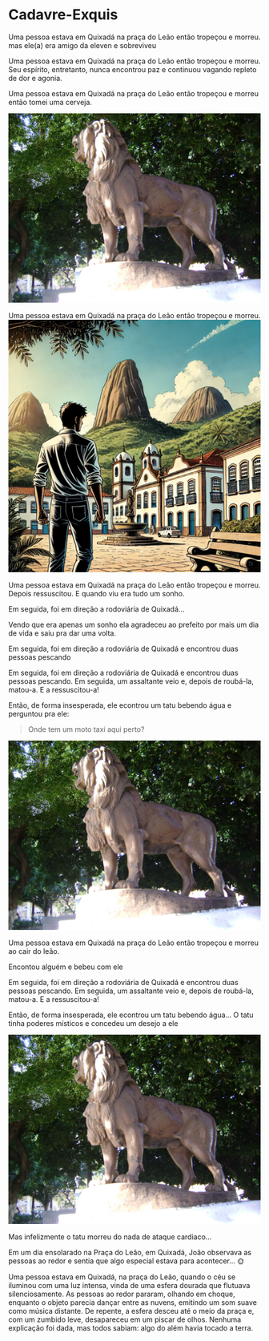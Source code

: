 # Cadavre-Exquis


Uma pessoa estava em Quixadá na praça do Leão então tropeçou e morreu. mas ele(a) era amigo da eleven e sobreviveu

Uma pessoa estava em Quixadá na praça do Leão então tropeçou e morreu. Seu espírito, entretanto, nunca encontrou paz e continuou vagando repleto de dor e agonia.


Uma pessoa estava em Quixadá na praça do Leão então tropeçou e morreu então tomei uma cerveja.

![alt text](https://github.com/UFC-Dev-Web-2024-2/Cadavre-Exquis/blob/main/igrejas%20029.jpg?raw=true)


Uma pessoa estava em Quixadá na praça do Leão então tropeçou e morreu.
![dead](./image.webp)


Uma pessoa estava em Quixadá na praça do Leão então tropeçou e morreu. Depois ressuscitou. E quando viu era tudo um sonho.

Em seguida, foi em direção a rodoviária de Quixadá...


Vendo que era apenas um sonho ela agradeceu ao prefeito por mais um dia de vida e saiu pra dar uma volta.

Em seguida, foi em direção a rodoviária de Quixadá e encontrou duas pessoas pescando



Em seguida, foi em direção a rodoviária de Quixadá e encontrou duas pessoas pescando. Em seguida, um assaltante veio e, depois de roubá-la, matou-a. E a ressuscitou-a!

Então, de forma insesperada, ele econtrou um tatu bebendo água e perguntou pra ele:
> Onde tem um moto taxi aqui perto?

![alt text](https://github.com/UFC-Dev-Web-2024-2/Cadavre-Exquis/blob/main/igrejas%20029.jpg?raw=true)

Uma pessoa estava em Quixadá na praça do Leão então tropeçou e morreu ao cair do leão.

Encontou alguém e bebeu com ele 

Em seguida, foi em direção a rodoviária de Quixadá e encontrou duas pessoas pescando. Em seguida, um assaltante veio e, depois de roubá-la, matou-a. E a ressuscitou-a!

Então, de forma insesperada, ele econtrou um tatu bebendo água...
O tatu tinha poderes místicos e concedeu um desejo a ele

![alt text](https://github.com/UFC-Dev-Web-2024-2/Cadavre-Exquis/blob/main/igrejas%20029.jpg?raw=true)

Mas infelizmente o tatu morreu do nada de ataque cardiaco...

Em um dia ensolarado na Praça do Leão, em Quixadá, João observava as pessoas ao redor e sentia que algo especial estava para acontecer... 🌞

Uma pessoa estava em Quixadá, na praça do Leão, quando o céu se iluminou com uma luz intensa, vinda de uma esfera dourada que flutuava silenciosamente. As pessoas ao redor pararam, olhando em choque, enquanto o objeto parecia dançar entre as nuvens, emitindo um som suave como música distante. De repente, a esfera desceu até o meio da praça e, com um zumbido leve, desapareceu em um piscar de olhos. Nenhuma explicação foi dada, mas todos sabiam: algo do além havia tocado a terra.


